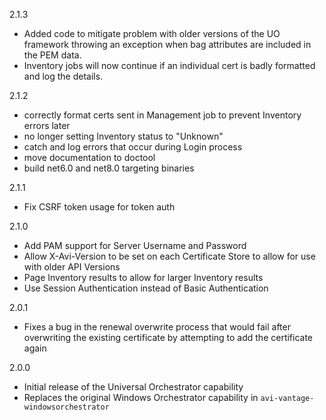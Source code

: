 2.1.3
- Added code to mitigate problem with older versions of the UO framework throwing an exception when bag attributes are included in the PEM data.
- Inventory jobs will now continue if an individual cert is badly formatted and log the details.

2.1.2
- correctly format certs sent in Management job to prevent Inventory errors later
- no longer setting Inventory status to "Unknown"
- catch and log errors that occur during Login process
- move documentation to doctool
- build net6.0 and net8.0 targeting binaries

2.1.1
- Fix CSRF token usage for token auth

2.1.0
- Add PAM support for Server Username and Password
- Allow X-Avi-Version to be set on each Certificate Store to allow for use with older API Versions
- Page Inventory results to allow for larger Inventory results
- Use Session Authentication instead of Basic Authentication

2.0.1
- Fixes a bug in the renewal overwrite process that would fail after overwriting the existing certificate by attempting to add the certificate again

2.0.0
- Initial release of the Universal Orchestrator capability
- Replaces the original Windows Orchestrator capability in `avi-vantage-windowsorchestrator`

